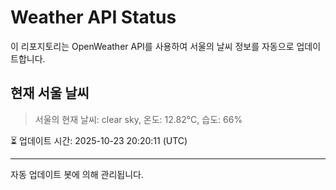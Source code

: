 
# Weather API Status

이 리포지토리는 OpenWeather API를 사용하여 서울의 날씨 정보를 자동으로 업데이트합니다.

## 현재 서울 날씨
> 서울의 현재 날씨: clear sky, 온도: 12.82°C, 습도: 66%

⏳ 업데이트 시간: 2025-10-23 20:20:11 (UTC)

---
자동 업데이트 봇에 의해 관리됩니다.
